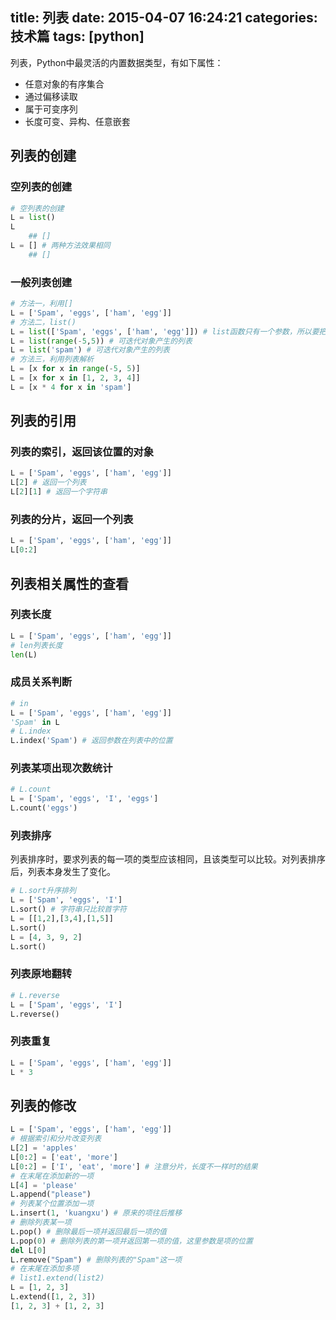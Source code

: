 title: 列表
date: 2015-04-07 16:24:21
categories: 技术篇
tags: [python]
---
列表，Python中最灵活的内置数据类型，有如下属性：
* 任意对象的有序集合
* 通过偏移读取
* 属于可变序列
* 长度可变、异构、任意嵌套<!--more-->

## 列表的创建
### 空列表的创建
```python
# 空列表的创建
L = list()
L
	## []
L = [] # 两种方法效果相同
	## []
```
### 一般列表创建
```python
# 方法一，利用[]
L = ['Spam', 'eggs', ['ham', 'egg']]
# 方法二，list()
L = list(['Spam', 'eggs', ['ham', 'egg']]) # list函数只有一个参数，所以要把所有对象放到一个列表(或元组)中
L = list(range(-5,5)) # 可迭代对象产生的列表
L = list('spam') # 可迭代对象产生的列表
# 方法三，利用列表解析
L = [x for x in range(-5, 5)]
L = [x for x in [1, 2, 3, 4]]
L = [x * 4 for x in 'spam']
```
## 列表的引用
### 列表的索引，返回该位置的对象
```python
L = ['Spam', 'eggs', ['ham', 'egg']]
L[2] # 返回一个列表
L[2][1] # 返回一个字符串
```
### 列表的分片，返回一个列表
```python
L = ['Spam', 'eggs', ['ham', 'egg']]
L[0:2]
```
## 列表相关属性的查看
###  列表长度
```python
L = ['Spam', 'eggs', ['ham', 'egg']]
# len列表长度
len(L)
```
### 成员关系判断
```python
# in
L = ['Spam', 'eggs', ['ham', 'egg']]
'Spam' in L
# L.index
L.index('Spam') # 返回参数在列表中的位置
```
### 列表某项出现次数统计
```python
# L.count
L = ['Spam', 'eggs', 'I', 'eggs']
L.count('eggs')
```
### 列表排序
列表排序时，要求列表的每一项的类型应该相同，且该类型可以比较。对列表排序后，列表本身发生了变化。
```python
# L.sort升序排列
L = ['Spam', 'eggs', 'I'] 
L.sort() # 字符串只比较首字符
L = [[1,2],[3,4],[1,5]]
L.sort()
L = [4, 3, 9, 2]
L.sort()
```
### 列表原地翻转
```python
# L.reverse
L = ['Spam', 'eggs', 'I']
L.reverse()
```

### 列表重复
```python
L = ['Spam', 'eggs', ['ham', 'egg']]
L * 3
```

## 列表的修改
```python
L = ['Spam', 'eggs', ['ham', 'egg']]
# 根据索引和分片改变列表
L[2] = 'apples'
L[0:2] = ['eat', 'more']
L[0:2] = ['I', 'eat', 'more'] # 注意分片，长度不一样时的结果
# 在末尾在添加新的一项
L[4] = 'please' 
L.append("please")
# 列表某个位置添加一项
L.insert(1, 'kuangxu') # 原来的项往后推移
# 删除列表某一项
L.pop() # 删除最后一项并返回最后一项的值
L.pop(0) # 删除列表的第一项并返回第一项的值，这里参数是项的位置
del L[0]
L.remove("Spam") # 删除列表的"Spam"这一项
# 在末尾在添加多项
# list1.extend(list2)
L = [1, 2, 3]
L.extend([1, 2, 3])
[1, 2, 3] + [1, 2, 3]
```